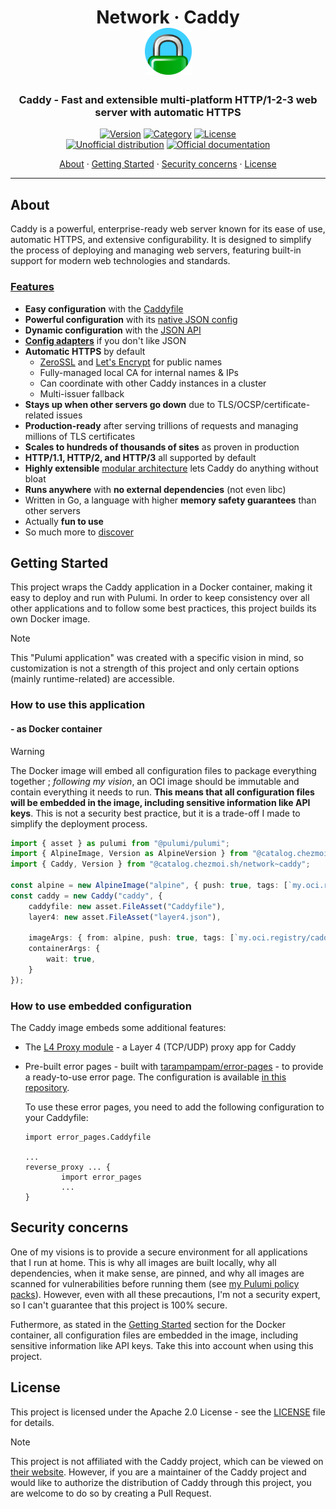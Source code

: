 <!-- markdownlint-disable MD033 -->
<h1 align="center">
  Network · Caddy
  <br/>
  <img src="docs/caddy.png" alt="caddy home logo" height="75">
</h1>

<h3 align="center">Caddy - Fast and extensible multi-platform HTTP/1-2-3 web server with automatic HTTPS</h3>

<div align="center">

[![Version](https://img.shields.io/badge/Version-v2.8.4-orange.svg)](https://github.com/caddyserver/caddy/releases/tag/v2.8.4)
[![Category](https://img.shields.io/badge/Category-Network-purple.svg)](../)
[![License](https://img.shields.io/badge/License-Apache_2.0-blue.svg)](../../../../LICENSE)
<br>
[![Unofficial distribution](https://img.shields.io/badge/Unofficial_Distribution-coral.svg?logo=gitlfs&logoColor=white)]()
[![Official documentation](https://img.shields.io/badge/Official_documentation-333.svg?logo=github)](https://caddyserver.com/docs/)

<a href="#about">About</a> ·
<a href="#getting-started">Getting Started</a> ·
<a href="#security-concerns">Security concerns</a> ·
<a href="#license">License</a>

</div>

---

<!-- markdownlint-enable MD033 -->

## About

Caddy is a powerful, enterprise-ready web server known for its ease of use, automatic HTTPS, and extensive
configurability. It is designed to simplify the process of deploying and managing web servers, featuring built-in
support for modern web technologies and standards.

### [Features](https://caddyserver.com/features)

-   **Easy configuration** with the [Caddyfile](https://caddyserver.com/docs/caddyfile)
-   **Powerful configuration** with its [native JSON config](https://caddyserver.com/docs/json/)
-   **Dynamic configuration** with the [JSON API](https://caddyserver.com/docs/api)
-   [**Config adapters**](https://caddyserver.com/docs/config-adapters) if you don't like JSON
-   **Automatic HTTPS** by default
    -   [ZeroSSL](https://zerossl.com) and [Let's Encrypt](https://letsencrypt.org) for public names
    -   Fully-managed local CA for internal names & IPs
    -   Can coordinate with other Caddy instances in a cluster
    -   Multi-issuer fallback
-   **Stays up when other servers go down** due to TLS/OCSP/certificate-related issues
-   **Production-ready** after serving trillions of requests and managing millions of TLS certificates
-   **Scales to hundreds of thousands of sites** as proven in production
-   **HTTP/1.1, HTTP/2, and HTTP/3** all supported by default
-   **Highly extensible** [modular architecture](https://caddyserver.com/docs/architecture) lets Caddy do anything without bloat
-   **Runs anywhere** with **no external dependencies** (not even libc)
-   Written in Go, a language with higher **memory safety guarantees** than other servers
-   Actually **fun to use**
-   So much more to [discover](https://caddyserver.com/features)

## Getting Started

This project wraps the Caddy application in a Docker container, making it easy to deploy and run with Pulumi.
In order to keep consistency over all other applications and to follow some best practices, this project builds its
own Docker image.

> [!NOTE]
> This "Pulumi application" was created with a specific vision in mind, so customization is not a strength of this
> project and only certain options (mainly runtime-related) are accessible.

### How to use this application

#### - as Docker container

> [!WARNING]
> The Docker image will embed all configuration files to package everything together ; _following my vision_, an
> OCI image should be immutable and contain everything it needs to run. **This means that all configuration files will
> be embedded in the image, including sensitive information like API keys**. This is not a security best practice, but
> it is a trade-off I made to simplify the deployment process.

```typescript
import { asset } as pulumi from "@pulumi/pulumi";
import { AlpineImage, Version as AlpineVersion } from "@catalog.chezmoi.sh/os~alpine-3.19";
import { Caddy, Version } from "@catalog.chezmoi.sh/network~caddy";

const alpine = new AlpineImage("alpine", { push: true, tags: [`my.oci.registry/alpine:${AlpineVersion}`] });
const caddy = new Caddy("caddy", {
    caddyfile: new asset.FileAsset("Caddyfile"),
    layer4: new asset.FileAsset("layer4.json"),

    imageArgs: { from: alpine, push: true, tags: [`my.oci.registry/caddy:${Version}`] },
    containerArgs: {
        wait: true,
    }
});
```

### How to use embedded configuration

The Caddy image embeds some additional features:

-   The [L4 Proxy module](https://github.com/mholt/caddy-l4) - a Layer 4 (TCP/UDP) proxy app for Caddy
-   Pre-built error pages - built with [tarampampam/error-pages](https://github.com/tarampampam/error-pages) - to provide
    a ready-to-use error page. The configuration is available [in this repository](rootfs/etc/caddy/error_pages.Caddyfile).

    To use these error pages, you need to add the following configuration to your Caddyfile:

    ```caddyfile
    import error_pages.Caddyfile

    ...
    reverse_proxy ... {
            import error_pages
            ...
    }
    ```

## Security concerns

One of my visions is to provide a secure environment for all applications that I run at home. This is why all images are
built locally, why all dependencies, when it make sense, are pinned, and why all images are scanned for vulnerabilities
before running them (see [my Pulumi policy packs](../../../../lib/policy-pack/)).
However, even with all these precautions, I'm not a security expert, so I can't guarantee that this project is 100%
secure.

Futhermore, as stated in the [Getting Started](#--as-docker-container) section for the Docker container, all <!-- trunk-ignore(markdown-link-check/404): False positive on the anchor -->
configuration files are embedded in the image, including sensitive information like API keys. Take this into account
when using this project.

## License

This project is licensed under the Apache 2.0 License - see the [LICENSE](../../../../LICENSE) file for details.

> [!NOTE]
> This project is not affiliated with the Caddy project, which can be viewed on
> [their website](https://caddyserver.com/).
> However, if you are a maintainer of the Caddy project and would like to authorize the distribution of
> Caddy through this project, you are welcome to do so by creating a Pull Request.

